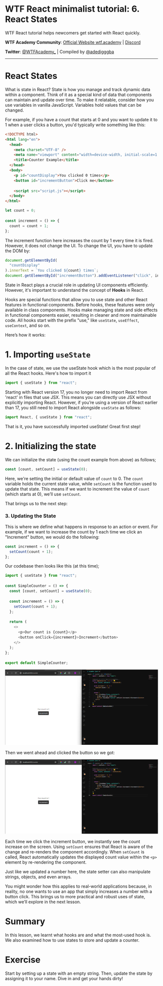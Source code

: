 # WTF React minimalist tutorial: 6. React States

WTF React tutorial helps newcomers get started with React quickly.

**WTF Academy Community**: [Official Website wtf.academy](https://wtf.academy) | [Discord](https://discord.gg/5akcruXrsk)

**Twitter**: [@WTFAcademy\_](https://twitter.com/WTFAcademy_) | Compiled by [@adedigggba](https://twitter.com/adedigggba)

---

# React States

What is state in React? State is how you manage and track dynamic data within a component. Think of it as a special kind of data that components can maintain and update over time. To make it relatable, consider how you use variables in vanilla JavaScript. Variables hold values that can be changed.

For example, if you have a count that starts at 0 and you want to update it to 1 when a user clicks a button, you'd typically write something like this:

```html
<!DOCTYPE html>
<html lang="en">
  <head>
    <meta charset="UTF-8" />
    <meta name="viewport" content="width=device-width, initial-scale=1.0" />
    <title>Counter Example</title>
  </head>
  <body>
    <p id="countDisplay">You clicked 0 times</p>
    <button id="incrementButton">Click me</button>

    <script src="script.js"></script>
  </body>
</html>
```

```javascript
let count = 0;

const increment = () => {
  count = count + 1;
};
```

The increment function here increases the count by 1 every time it is fired. However, it does not change the UI. To change the UI, you have to update the DOM by:

```javascript
document.getElementById(
  "countDisplay"
).innerText = `You clicked ${count} times`;
document.getElementById("incrementButton").addEventListener("click", increment);
```

State in React plays a crucial role in updating UI components efficiently. However, it's important to understand the concept of **Hooks** in React.

Hooks are special functions that allow you to use state and other React features in functional components. Before hooks, these features were only available in class components. Hooks make managing state and side effects in functional components easier, resulting in cleaner and more maintainable code. All hooks start with the prefix "use," like `useState`, `useEffect`, `useContext`, and so on. 

Here’s how it works:

# 1. Importing `useState`

In the case of state, we use the useState hook which is the most popular of all the React hooks. Here's how to import it

```javascript
import { useState } from "react";
```

Starting with React version 17, you no longer need to import React from 'react' in files that use JSX. This means you can directly use JSX without explicitly importing React. However, if you’re using a version of React earlier than 17, you still need to import React alongside `useState` as follows:

```javascript
import React, { useState } from "react";
```

That is it, you have successfully imported useState! Great first step!

# 2. Initializing the state

We can initialize the state (using the count example from above) as follows;

```javascript
const [count, setCount] = useState(0);
```

Here, we're setting the initial or default value of `count` to 0. The `count` variable holds the current state value, while `setCount` is the function used to update that state. This means if we want to increment the value of `count` (which starts at 0), we’ll use `setCount`. 

That brings us to the next step:

### 3. Updating the State

This is where we define what happens in response to an action or event. For example, if we want to increase the count by 1 each time we click an "Increment" button, we would do the following:

```javascript
const increment = () => {
  setCount(count + 1);
};
```

Our codebase then looks like this (at this time);

```javascript
import { useState } from "react";

const SimpleCounter = () => {
  const [count, setCount] = useState(0);

  const increment = () => {
    setCount(count + 1);
  };

  return (
    <>
      <p>Our count is {count}</p>
      <button onClick={increment}>Increment</button>
    </>
  );
};

export default SimpleCounter;
```

![6-1](./img/6-1.png)

Then we went ahead and clicked the button so we got:

![6-2](./img/6-2.png)

Each time we click the increment button, we instantly see the count increase on the screen. Using `setCount` ensures that React is aware of the change and re-renders the component accordingly. When `setCount` is called, React automatically updates the displayed count value within the `<p>` element by re-rendering the component.

Just like we updated a number here, the state setter can also manipulate strings, objects, and even arrays.

You might wonder how this applies to real-world applications because, in reality, no one wants to use an app that simply increases a number with a button click. This brings us to more practical and robust uses of state, which we’ll explore in the next lesson.

# Summary

In this lesson, we learnt what hooks are and what the most-used hook is. We also examined how to use states to store and update a counter.

# Exercise

Start by setting up a state with an empty string. Then, update the state by assigning it to your name. Dive in and get your hands dirty! 
